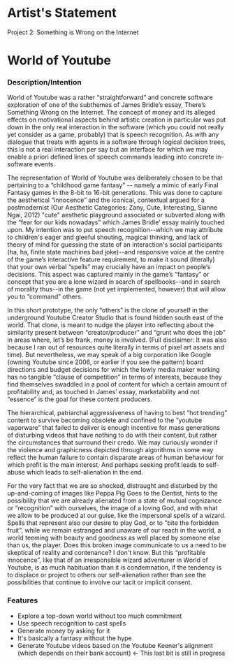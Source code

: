 # Artist's Statement

Project 2: Something is Wrong on the Internet

# World of Youtube

### Description/Intention

World of Youtube was a rather “straightforward” and concrete software exploration of one of the subthemes of James Bridle’s essay, There’s Something Wrong on the Internet. The concept of money and its alleged effects on motivational aspects behind artistic creation in particular was put down in the only real interaction in the software (which you could not really yet consider as a game, probably) that is speech recognition. As with any dialogue that treats with agents in a software through logical decision trees, this is not a real interaction per say but an interface for which we may enable a priori defined lines of speech commands leading into concrete in-software events.

The representation of World of Youtube was deliberately chosen to be that pertaining to a “childhood game fantasy” -- namely a mimic of early Final Fantasy games in the 8-bit to 16-bit generations. This was done to capture the aesthetical “innocence” and the iconical, contextual argued for a postmodernist (Our Aesthetic Categories: Zany, Cute, Interesting, Sianne Ngai, 2012) "cute" aesthetic playground associated or subverted along with the “fear for our kids nowadays” which James Bridle’ essay mainly touched upon. My intention was to put speech recognition--which we may attribute to children's eager and gleeful shouting, magical thinking, and lack of theory of mind for guessing the state of an interaction's social participants (ha, ha, finite state machines bad joke)--and responsive voice at the centre of the game’s interactive feature requirement, to make it sound (literally) that your own verbal “spells” may crucially have an impact on people’s decisions. This aspect was captured mainly in the game’s “fantasy” or concept that you are a lone wizard in search of spellbooks--and in search of morality thus--in the game (not yet implemented, however) that will allow you to “command” others. 

In this short prototype, the only “others” is the clone of yourself in the underground Youtube Creator Studio that is found hidden south east of the world. That clone, is meant to nudge the player into reflecting about the similarity present between “creator/producer” and “grunt who does the job” in areas where, let’s be frank, money is involved. (Full disclaimer: It was also because I ran out of resources quite literally in terms of pixel art assets and time). But nevertheless, we may speak of a big corporation like Google (owning Youtube since 2006, or earlier if you see the pattern) board directions and budget decisions for which the lowly media maker working has no tangible “clause of competition” in terms of interests, because they find themselves swaddled in a pool of content for which a certain amount of profitability and, as touched in James’ essay, marketability and not “essence” is the goal for these content producers. 

The hierarchical, patriarchal aggressiveness of having to best “hot trending” content to survive becoming obsolete and confined to the “youtube vaporware” that failed to deliver is enough incentive for mass generations of disturbing videos that have nothing to do with their content, but rather the circumstances that surround their credo. We may curiously wonder if the violence and graphicness depicted through algorithms in some way reflect the human failure to contain disparate areas of human behaviour for which profit is the main interest. And perhaps seeking profit leads to self-abuse which leads to self-alienation in the end. 

For the very fact that we are so shocked, distraught and disturbed by the up-and-coming of images like Peppa Pig Goes to the Dentist, hints to the possibility that we are already alienated from a state of mutual cognizance or “recognition” with ourselves, the image of a loving God, and with what we allow to be produced at our guise, like the impersonal spells of a wizard. Spells that represent also our desire to play God, or to "bite the forbidden fruit", while we remain estranged and unaware of our reach in the world, a world teeming with beauty and goodness as well placed by someone else than us, the player. Does this broken image communicate to us a need to be skeptical of reality and contenance? I don't know. But this “profitable innocence”, like that of an irresponsible wizard adventurer in World of Youtube, is as much habituation than it is condemnation, if the tendency is to displace or project to others our self-alienation rather than see the possibilities that continue to involve our tacit or implicit consent.

### Features
- Explore a top-down world without too much commitment
- Use speech recognition to cast spells
- Generate money by asking for it
- It's basically a fantasy without the hype
- Generate Youtube videos based on the Youtube Keener's alignment (which depends on their bank account) <- This last bit is still in progress
